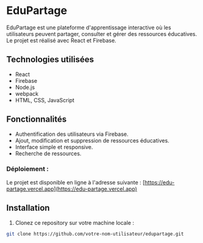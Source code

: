 # EduPartage
EduPartage est une plateforme d'apprentissage interactive où les utilisateurs peuvent partager, consulter et gérer des ressources éducatives. Le projet est réalisé avec React et Firebase.

## Technologies utilisées
- React
- Firebase
- Node.js
- webpack
- HTML, CSS, JavaScript

## Fonctionnalités
- Authentification des utilisateurs via Firebase.
- Ajout, modification et suppression de ressources éducatives.
- Interface simple et responsive.
- Recherche de ressources.

### Déploiement :
Le projet est disponible en ligne à l'adresse suivante : [https://edu-partage.vercel.app](https://edu-partage.vercel.app)

## Installation
1. Clonez ce repository sur votre machine locale :
```bash
git clone https://github.com/votre-nom-utilisateur/edupartage.git



